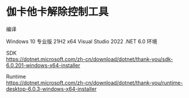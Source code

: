 # 伽卡他卡解除控制工具

编译

Windows 10 专业版 21H2 x64
Visual Studio 2022
.NET 6.0
环境

SDK            
https://dotnet.microsoft.com/zh-cn/download/dotnet/thank-you/sdk-6.0.201-windows-x64-installer

Runtime        
https://dotnet.microsoft.com/zh-cn/download/dotnet/thank-you/runtime-desktop-6.0.3-windows-x64-installer
